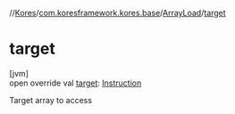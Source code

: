 //[Kores](../../../index.md)/[com.koresframework.kores.base](../index.md)/[ArrayLoad](index.md)/[target](target.md)

# target

[jvm]\
open override val [target](target.md): [Instruction](../../com.koresframework.kores/-instruction/index.md)

Target array to access
